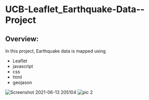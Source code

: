 
# UCB-Leaflet_Earthquake-Data--Project
## Overview:
In this project, Earthquake data is mapped using
- Leaflet
- javascript
- css
- html
- geojason

![Screenshot 2021-06-13 205104](https://user-images.githubusercontent.com/69255270/121836872-33686e80-cc89-11eb-8a91-c67f945538da.jpg)
![pic 2](https://user-images.githubusercontent.com/69255270/121837277-07012200-cc8a-11eb-8a51-e121ae3b1537.jpg)
